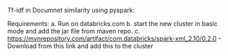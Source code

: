 Tf-idf in Documnet similarity using pyspark:

Requirements:
a. Run on databricks.com
b. start the new cluster in basic mode and add the jar file from maven repo.
c. https://mvnrepository.com/artifact/com.databricks/spark-xml_2.10/0.2.0 - Download from this link and add this to the cluster
